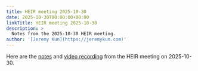 ```yaml
---
title: HEIR meeting 2025-10-30
date: 2025-10-30T00:00:00+00:00
linkTitle: HEIR meeting 2025-10-30
description: >
  Notes from the 2025-10-30 HEIR meeting.
author: '[Jeremy Kun](https://jeremykun.com)'
---
```


Here are the
[notes](https://docs.google.com/document/d/1nUfA6YtOQCGVEE-StS-oxJst6VvGYSz14lCL-x6D2MA/edit?usp=sharing)
and [video recording](https://www.youtube.com/watch?v=74nh6R5Ex5Q) from the HEIR
meeting on 2025-10-30.

<!-- mdformat global-off -->

